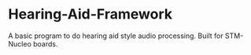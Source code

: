 # Hearing-Aid-Framework
A basic program to do hearing aid style audio processing. Built for STM-Nucleo boards. 
